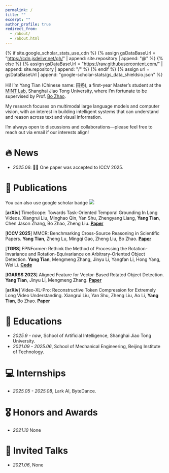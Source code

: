 ```yaml
---
permalink: /
title: ""
excerpt: ""
author_profile: true
redirect_from: 
  - /about/
  - /about.html
---
```


{% if site.google_scholar_stats_use_cdn %}
{% assign gsDataBaseUrl = "https://cdn.jsdelivr.net/gh/" | append: site.repository | append: "@" %}
{% else %}
{% assign gsDataBaseUrl = "https://raw.githubusercontent.com/" | append: site.repository | append: "/" %}
{% endif %}
{% assign url = gsDataBaseUrl | append: "google-scholar-stats/gs_data_shieldsio.json" %}

<span class='anchor' id='about-me'></span>

Hi! I’m Yang Tian (Chinese name: 田扬), a first-year Master’s student at the [MINT Lab](https://mint-sjtu.github.io/), Shanghai Jiao Tong University, where I’m fortunate to be supervised by Prof. [Bo Zhao](https://www.bozhao.me/).

My research focuses on multimodal large language models and computer vision, with an interest in building intelligent systems that can understand and reason across text and visual information.

I’m always open to discussions and collaborations—please feel free to reach out via email if our interests align!


# 🔥 News
- *2025.06*: 🎉🎉 One paper was accepted to ICCV 2025.

# 📝 Publications 
You can also use google scholar badge <a href='https://scholar.google.com/citations?user=DwterwUAAAAJ'><img src="https://img.shields.io/endpoint?url={{ url | url_encode }}&logo=Google%20Scholar&labelColor=f6f6f6&color=9cf&style=flat&label=citations"></a>

[**arXiv**] TimeScope: Towards Task-Oriented Temporal Grounding In Long Videos. Xiangrui Liu, Minghao Qin, Yan Shu, Zhengyang Liang, **Yang Tian**, Chen Jason Zhang, Bo Zhao, Zheng Liu. [**Paper**](https://arxiv.org/abs/2509.26360)

[**ICCV 2025**] MMCR: Benchmarking Cross-Source Reasoning in Scientific Papers. **Yang Tian**, Zheng Lu, Mingqi Gao, Zheng Liu, Bo Zhao. [**Paper**](https://arxiv.org/abs/2503.16856)

[**TGRS**] FPNFormer: Rethink the Method of Processing the Rotation-Invariance and Rotation-Equivariance on Arbitrary-Oriented Object Detection. **Yang Tian**, Mengmeng Zhang, Jinyu Li, Yangfan Li, Hong Yang, Wei Li. [**Code**](https://github.com/yangtian6781/FPNFormer)

[**IGARSS 2023**] Aligned Feature for Vector-Based Rotated Object Detection. **Yang Tian**, Jinyu Li, Mengmeng Zhang. [**Paper**](https://ieeexplore.ieee.org/document/10283200)

[**arXiv**] Video-XL-Pro: Reconstructive Token Compression for Extremely Long Video Understanding. Xiangrui Liu, Yan Shu, Zheng Liu, Ao Li, **Yang Tian**, Bo Zhao. [**Paper**](https://arxiv.org/pdf/2503.18478)

# 📖 Educations
- *2025.9 - now*, School of Artificial Intelligence, Shanghai Jiao Tong University.
- *2021.09 - 2025.06*, School of Mechanical Engineering, Beijing Institute of Technology.

# 💻 Internships
- *2025.05 - 2025.08*, Lark AI, ByteDance.

# 🎖 Honors and Awards
- *2021.10* None

# 💬 Invited Talks
- *2021.06*, None
